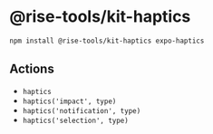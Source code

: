 # @rise-tools/kit-haptics

```sh
npm install @rise-tools/kit-haptics expo-haptics
```

## Actions

- `haptics`
- `haptics('impact', type)`
- `haptics('notification', type)`
- `haptics('selection', type)`
